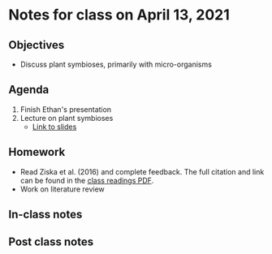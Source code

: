 # Notes for class on April 13, 2021

## Objectives
- Discuss plant symbioses, primarily with micro-organisms

## Agenda
1. Finish Ethan's presentation
2. Lecture on plant symbioses
	- [Link to slides](../Lecture_Slides/slides_04.13.2021.pdf)

## Homework
- Read Ziska et al. (2016) and complete feedback. The full citation and link can be found in the 
[class readings PDF](../Readings/readings_ecophys_sp2021.pdf).
- Work on literature review

## In-class notes

## Post class notes